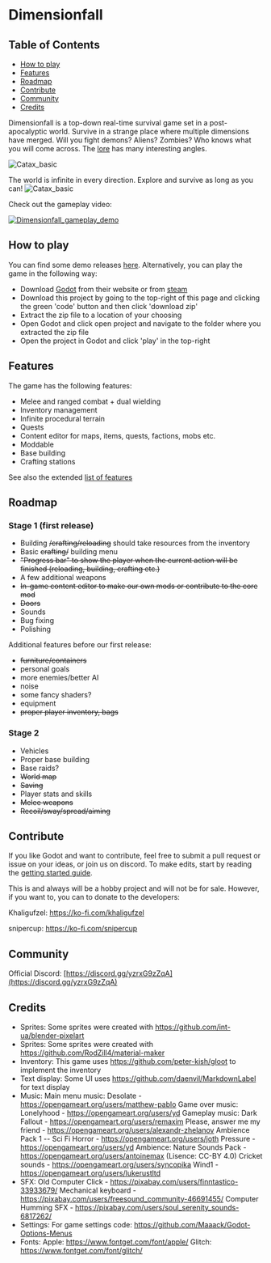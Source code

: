 # Dimensionfall

## Table of Contents
- [How to play](#how-to-play)
- [Features](#features)
- [Roadmap](#roadmap)
- [Contribute](#contribute)
- [Community](#community)
- [Credits](#credits)

Dimensionfall is a top-down real-time survival game set in a post-apocalyptic world. Survive in a strange place where multiple dimensions have merged. Will you fight demons? Aliens? Zombies? Who knows what you will come across. The [lore](https://github.com/Khaligufzel/Dimensionfall/blob/main/Documentation/Game_design/Lore.md) has many interesting angles.

![Catax_basic](Media/Catax_basic.png)

The world is infinite in every direction. Explore and survive as long as you can!
![Catax_basic](Media/Catax_basic_zoomed_out.png)

Check out the gameplay video:

[![Dimensionfall_gameplay_demo](https://img.youtube.com/vi/Dnn8xvyTN74/maxresdefault.jpg)](https://www.youtube.com/watch?v=Dnn8xvyTN74)

## How to play
You can find some demo releases [here](https://github.com/Khaligufzel/Dimensionfall/releases).
Alternatively, you can play the game in the following way:
- Download [Godot](https://godotengine.org/download/) from their website or from [steam](https://store.steampowered.com/app/404790/Godot_Engine/)
- Download this project by going to the top-right of this page and clicking the green 'code' button and then click 'download zip'
- Extract the zip file to a location of your choosing
- Open Godot and click open project and navigate to the folder where you extracted the zip file
- Open the project in Godot and click 'play' in the top-right

## Features
The game has the following features:
- Melee and ranged combat + dual wielding
- Inventory management
- Infinite procedural terrain
- Quests
- Content editor for maps, items, quests, factions, mobs etc.
- Moddable
- Base building
- Crafting stations

See also the extended [list of features](FeatureList.md)

## Roadmap

### Stage 1 (first release)
- Building ~~/crafting/reloading~~ should take resources from the inventory
- Basic ~~crafting/~~ building menu
- ~~"Progress bar" to show the player when the current action will be finished (reloading, building, crafting etc.)~~
- A few additional weapons
- ~~In-game content editor to make our own mods or contribute to the core mod~~
- ~~Doors~~
- Sounds
- Bug fixing
- Polishing

Additional features before our first release:
- ~~furniture/containers~~
- personal goals
- more enemies/better AI
- noise
- some fancy shaders?
- equipment
- ~~proper player inventory, bags~~

### Stage 2
- Vehicles
- Proper base building
- Base raids?
- ~~World map~~
- ~~Saving~~
- Player stats and skills
- ~~Melee weapons~~
- ~~Recoil/sway/spread/aiming~~

## Contribute
If you like Godot and want to contribute, feel free to submit a pull request or issue on your ideas, or join us on discord. To make edits, start by reading the [getting started guide](https://github.com/Khaligufzel/Dimensionfall/blob/main/Documentation/Game_development/Getting_started.md).

This is and always will be a hobby project and will not be for sale. However, if you want to, you can to donate to the developers:

Khaligufzel: https://ko-fi.com/khaligufzel

snipercup: https://ko-fi.com/snipercup

## Community

Official Discord:
[https://discord.gg/yzrxG9zZqA](https://discord.gg/yzrxG9zZqA)

## Credits
- Sprites: Some sprites were created with https://github.com/int-ua/blender-pixelart
- Sprites: Some sprites were created with https://github.com/RodZill4/material-maker
- Inventory: This game uses https://github.com/peter-kish/gloot to implement the inventory
- Text display: Some UI uses https://github.com/daenvil/MarkdownLabel for text display
- Music:
        Main menu music: Desolate - https://opengameart.org/users/matthew-pablo
        Game over music: Lonelyhood - https://opengameart.org/users/yd
        Gameplay music:
        Dark Fallout - https://opengameart.org/users/remaxim
        Please, answer me my friend - https://opengameart.org/users/alexandr-zhelanov
        Ambience Pack 1 -- Sci Fi Horror - https://opengameart.org/users/joth
        Pressure - https://opengameart.org/users/yd
        Ambience:
        Nature Sounds Pack - https://opengameart.org/users/antoinemax (Lisence: CC-BY 4.0)
        Cricket sounds - https://opengameart.org/users/syncopika
        Wind1 - https://opengameart.org/users/lukerustltd
- SFX:
        Old Computer Click - https://pixabay.com/users/finntastico-33933679/
        Mechanical keyboard - https://pixabay.com/users/freesound_community-46691455/
        Computer Humming SFX - https://pixabay.com/users/soul_serenity_sounds-6817262/
- Settings:
        For game settings code: https://github.com/Maaack/Godot-Options-Menus
- Fonts:
Apple: https://www.fontget.com/font/apple/
Glitch: https://www.fontget.com/font/glitch/
